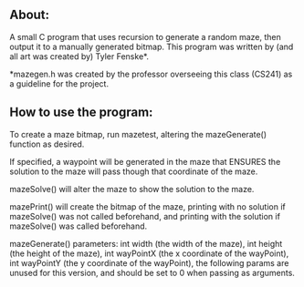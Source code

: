 ## About:
A small C program that uses recursion to generate a random maze, then output it to a manually generated bitmap. This program was written by (and all art was created by) Tyler Fenske*.

*mazegen.h was created by the professor overseeing this class (CS241) as a guideline for the project. 

## How to use the program:
To create a maze bitmap, run mazetest, altering the mazeGenerate() function as desired.

If specified, a waypoint will be generated in the maze that ENSURES the solution to the maze will pass though that coordinate of the maze.

mazeSolve() will alter the maze to show the solution to the maze.

mazePrint() will create the bitmap of the maze, printing with no solution if mazeSolve() was not called beforehand, and printing with 
the solution if mazeSolve() was called beforehand.

mazeGenerate() parameters:
int width (the width of the maze), int height (the height of the maze), int wayPointX (the x coordinate of the wayPoint), int wayPointY 
(the y coordinate of the wayPoint), the following params are unused for this version, and should be set to 0 when passing as arguments.

